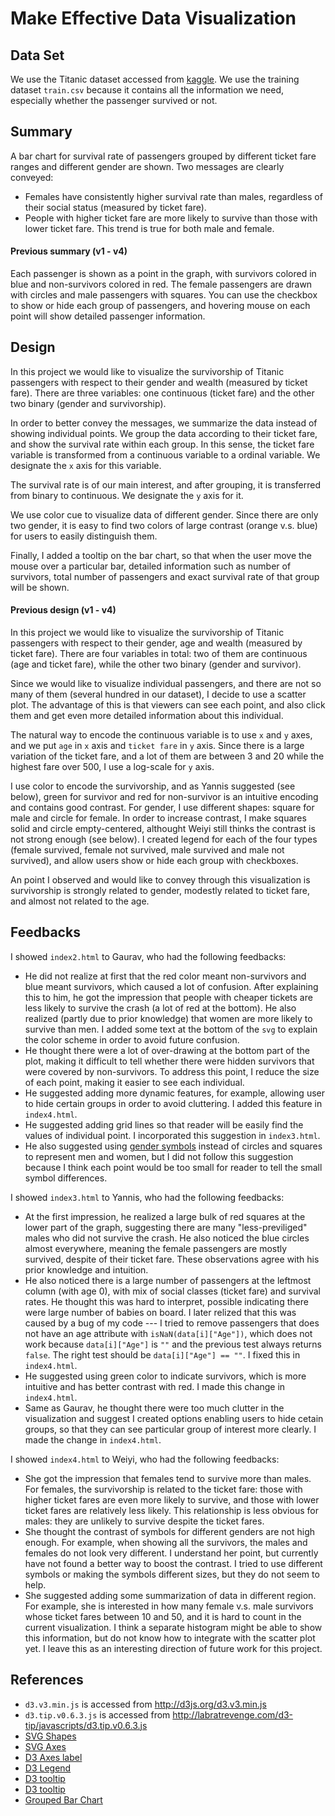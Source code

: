 Make Effective Data Visualization
=================================

Data Set
--------

We use the Titanic dataset accessed from
[kaggle](https://www.kaggle.com/c/titanic/data). We use the training dataset
`train.csv` because it contains all the information we need, especially whether
the passenger survived or not.

Summary
-------

A bar chart for survival rate of passengers grouped by different ticket fare
ranges and different gender are shown. Two messages are clearly conveyed:

* Females have consistently higher survival rate than males, regardless of their
  social status (measured by ticket fare).
* People with higher ticket fare are more likely to survive than those with
  lower ticket fare. This trend is true for both male and female.


#### Previous summary (v1 - v4)

Each passenger is shown as a point in the graph, with survivors colored in blue
and non-survivors colored in red. The female passengers are drawn with circles
and male passengers with squares. You can use the checkbox to show or hide each
group of passengers, and hovering mouse on each point will show detailed
passenger information.

Design
------

In this project we would like to visualize the survivorship of Titanic
passengers with respect to their gender and wealth (measured by ticket fare).
There are three variables: one continuous (ticket fare) and the other two binary
(gender and survivorship).

In order to better convey the messages, we summarize the data instead of showing
individual points. We group the data according to their ticket fare, and show
the survival rate within each group. In this sense, the ticket fare variable is
transformed from a continuous variable to a ordinal variable. We designate the
`x` axis for this variable.

The survival rate is of our main interest, and after grouping, it is transferred
from binary to continuous. We designate the `y` axis for it.

We use color cue to visualize data of different gender. Since there are only two
gender, it is easy to find two colors of large contrast (orange v.s. blue) for
users to easily distinguish them.

Finally, I added a tooltip on the bar chart, so that when the user move the
mouse over a particular bar, detailed information such as number of survivors,
total number of passengers and exact survival rate of that group will be shown.

#### Previous design (v1 - v4)

In this project we would like to visualize the survivorship of Titanic
passengers with respect to their gender, age and wealth (measured by ticket
fare). There are four variables in total: two of them are continuous (age and ticket
fare), while the other two binary (gender and survivor).

Since we would like to visualize individual passengers, and there are not so
many of them (several hundred in our dataset), I decide to use a scatter
plot. The advantage of this is that viewers can see each point, and also click
them and get even more detailed information about this individual.

The natural way to encode the continuous variable is to use `x` and `y` axes,
and we put `age` in `x` axis and `ticket fare` in `y` axis. Since there is a
large variation of the ticket fare, and a lot of them are between 3 and 20 while
the highest fare over 500, I use a log-scale for `y` axis.

I use color to encode the survivorship, and as Yannis suggested (see below),
green for survivor and red for non-survivor is an intuitive encoding and
contains good contrast. For gender, I use different shapes: square for male and
circle for female. In order to increase contrast, I make squares solid and
circle empty-centered, althought Weiyi still thinks the contrast is not strong
enough (see below). I created legend for each of the four types (female
survived, female not survived, male survived and male not survived), and allow
users show or hide each group with checkboxes.

An point I observed and would like to convey through this visualization is
survivorship is strongly related to gender, modestly related to ticket fare, and
almost not related to the age.

Feedbacks
---------

I showed `index2.html` to Gaurav, who had the following feedbacks:
* He did not realize at first that the red color meant non-survivors and blue
  meant survivors, which caused a lot of confusion. After explaining this to
  him, he got the impression that people with cheaper tickets are less likely to
  survive the crash (a lot of red at the bottom). He also realized (partly due
  to prior knowledge) that women are more likely to survive than men. I added
  some text at the bottom of the `svg` to explain the color scheme in order to
  avoid future confusion.
* He thought there were a lot of over-drawing at the bottom part of the plot,
  making it difficult to tell whether there were hidden survivors that were
  covered by non-survivors. To address this point, I reduce the size of each
  point, making it easier to see each individual.
* He suggested adding more dynamic features, for example, allowing user to hide
  certain groups in order to avoid cluttering. I added this feature in
  `index4.html`.
* He suggested adding grid lines so that reader will be easily find the values
  of individual point. I incorporated this suggestion in `index3.html`.
* He also suggested using
  [gender symbols](https://en.wikipedia.org/wiki/Gender_symbol) instead of
  circles and squares to represent men and women, but I did not follow this
  suggestion because I think each point would be too small for reader to tell
  the small symbol differences.


I showed `index3.html` to Yannis, who had the following feedbacks:
* At the first impression, he realized a large bulk of red squares at the lower
  part of the graph, suggesting there are many "less-previliged" males who did
  not survive the crash. He also noticed the blue circles almost everywhere,
  meaning the female passengers are mostly survived, despite of their ticket
  fare. These observations agree with his prior knowledge and intuition.
* He also noticed there is a large number of passengers at the leftmost column
  (with age 0), with mix of social classes (ticket fare) and survival rates. He
  thought this was hard to interpret, possible indicating there were large
  number of babies on board. I later relized that this was caused by a bug of my
  code --- I tried to remove passengers that does not have an age attribute with
  `isNaN(data[i]["Age"])`, which does not work because `data[i]["Age"]` is `""`
  and the previous test always returns `false`. The right test should be
  `data[i]["Age"] == ""`. I fixed this in `index4.html`.
* He suggested using green color to indicate survivors, which is more intuitive
  and has better contrast with red. I made this change in `index4.html`.
* Same as Gaurav, he thought there were too much clutter in the visualization
  and suggest I created options enabling users to hide cetain groups, so that
  they can see particular group of interest more clearly. I made the change in
  `index4.html`.


I showed `index4.html` to Weiyi, who had the following feedbacks:
* She got the impression that females tend to survive more than males. For
  females, the survivorship is related to the ticket fare: those with higher
  ticket fares are even more likely to survive, and those with lower ticket
  fares are relatively less likely. This relationship is less obvious for males:
  they are unlikely to survive despite the ticket fares.
* She thought the contrast of symbols for different genders are not high
  enough. For example, when showing all the survivors, the males and females do
  not look very different. I understand her point, but currently have not found
  a better way to boost the contrast. I tried to use different symbols or making
  the symbols different sizes, but they do not seem to help.
* She suggested adding some summarization of data in different region. For
  example, she is interested in how many female v.s. male survivors whose ticket
  fares between 10 and 50, and it is hard to count in the current
  visualization. I think a separate histogram might be able to show this
  information, but do not know how to integrate with the scatter plot yet. I
  leave this as an interesting direction of future work for this project.


References
----------

* `d3.v3.min.js` is accessed from http://d3js.org/d3.v3.min.js
* `d3.tip.v0.6.3.js` is accessed from http://labratrevenge.com/d3-tip/javascripts/d3.tip.v0.6.3.js
* [SVG Shapes](https://github.com/mbostock/d3/wiki/SVG-Shapes)
* [SVG Axes](https://github.com/mbostock/d3/wiki/SVG-Axes)
* [D3 Axes label](http://stackoverflow.com/questions/11189284/d3-axis-labeling)
* [D3 Legend](http://bl.ocks.org/ZJONSSON/3918369)
* [D3 tooltip](http://bl.ocks.org/weiglemc/6185069)
* [D3 tooltip](http://bl.ocks.org/Caged/6476579)
* [Grouped Bar Chart](http://bl.ocks.org/mbostock/3887051/)
